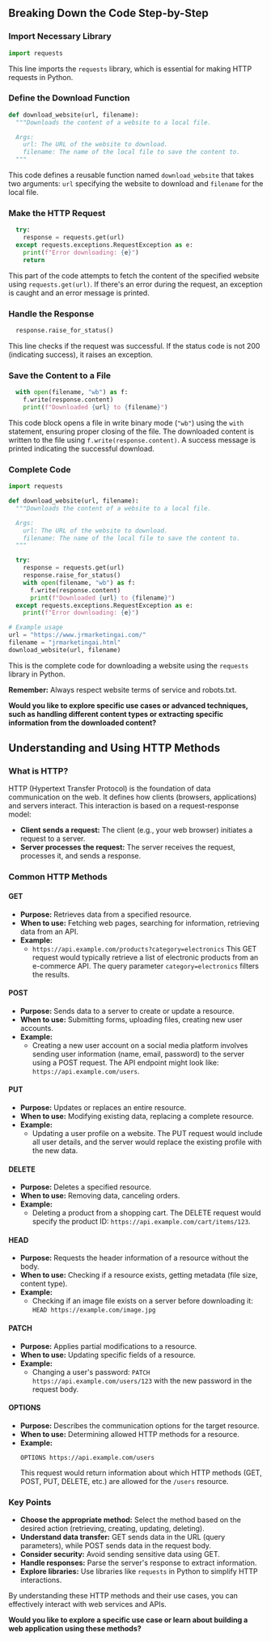## Breaking Down the Code Step-by-Step

### Import Necessary Library
```python
import requests
```

This line imports the `requests` library, which is essential for making HTTP requests in Python.

### Define the Download Function
```python
def download_website(url, filename):
  """Downloads the content of a website to a local file.

  Args:
    url: The URL of the website to download.
    filename: The name of the local file to save the content to.
  """
```
This code defines a reusable function named `download_website` that takes two arguments: `url` specifying the website to download and `filename` for the local file.

### Make the HTTP Request
```python
  try:
    response = requests.get(url)
  except requests.exceptions.RequestException as e:
    print(f"Error downloading: {e}")
    return
```
This part of the code attempts to fetch the content of the specified website using `requests.get(url)`. If there's an error during the request, an exception is caught and an error message is printed.

### Handle the Response
```python
  response.raise_for_status()
```
This line checks if the request was successful. If the status code is not 200 (indicating success), it raises an exception.

### Save the Content to a File
```python
  with open(filename, "wb") as f:
    f.write(response.content)
    print(f"Downloaded {url} to {filename}")
```
This code block opens a file in write binary mode (`"wb"`) using the `with` statement, ensuring proper closing of the file. The downloaded content is written to the file using `f.write(response.content)`. A success message is printed indicating the successful download.

### Complete Code
```python
import requests

def download_website(url, filename):
  """Downloads the content of a website to a local file.

  Args:
    url: The URL of the website to download.
    filename: The name of the local file to save the content to.
  """

  try:
    response = requests.get(url)
    response.raise_for_status()
    with open(filename, "wb") as f:
      f.write(response.content)
      print(f"Downloaded {url} to {filename}")
  except requests.exceptions.RequestException as e:
    print(f"Error downloading: {e}")

# Example usage
url = "https://www.jrmarketingai.com/"
filename = "jrmarketingai.html"
download_website(url, filename)
```

This is the complete code for downloading a website using the `requests` library in Python.
 
**Remember:** Always respect website terms of service and robots.txt.
 
**Would you like to explore specific use cases or advanced techniques, such as handling different content types or extracting specific information from the downloaded content?**

## Understanding and Using HTTP Methods

### What is HTTP?

HTTP (Hypertext Transfer Protocol) is the foundation of data communication on the web. It defines how clients (browsers, applications) and servers interact. This interaction is based on a request-response model:

* **Client sends a request:** The client (e.g., your web browser) initiates a request to a server.
* **Server processes the request:** The server receives the request, processes it, and sends a response.

### Common HTTP Methods

#### GET
* **Purpose:** Retrieves data from a specified resource.
* **When to use:** Fetching web pages, searching for information, retrieving data from an API.
* **Example:**
  * `https://api.example.com/products?category=electronics`
  This GET request would typically retrieve a list of electronic products from an e-commerce API. The query parameter `category=electronics` filters the results.

#### POST
* **Purpose:** Sends data to a server to create or update a resource.
* **When to use:** Submitting forms, uploading files, creating new user accounts.
* **Example:**
  * Creating a new user account on a social media platform involves sending user information (name, email, password) to the server using a POST request. The API endpoint might look like: `https://api.example.com/users`.

#### PUT
* **Purpose:** Updates or replaces an entire resource.
* **When to use:** Modifying existing data, replacing a complete resource.
* **Example:**
  * Updating a user profile on a website. The PUT request would include all user details, and the server would replace the existing profile with the new data.

#### DELETE
* **Purpose:** Deletes a specified resource.
* **When to use:** Removing data, canceling orders.
* **Example:**
  * Deleting a product from a shopping cart. The DELETE request would specify the product ID: `https://api.example.com/cart/items/123`.

#### HEAD
* **Purpose:** Requests the header information of a resource without the body.
* **When to use:** Checking if a resource exists, getting metadata (file size, content type).
* **Example:**
  * Checking if an image file exists on a server before downloading it: `HEAD https://example.com/image.jpg`

#### PATCH
* **Purpose:** Applies partial modifications to a resource.
* **When to use:** Updating specific fields of a resource.
* **Example:**
  * Changing a user's password: `PATCH https://api.example.com/users/123` with the new password in the request body.

#### OPTIONS
* **Purpose:** Describes the communication options for the target resource.
* **When to use:** Determining allowed HTTP methods for a resource.
* **Example:**
  ```
  OPTIONS https://api.example.com/users
  ```
  This request would return information about which HTTP methods (GET, POST, PUT, DELETE, etc.) are allowed for the `/users` resource.

### Key Points

* **Choose the appropriate method:** Select the method based on the desired action (retrieving, creating, updating, deleting).
* **Understand data transfer:** GET sends data in the URL (query parameters), while POST sends data in the request body.
* **Consider security:** Avoid sending sensitive data using GET.
* **Handle responses:** Parse the server's response to extract information.
* **Explore libraries:** Use libraries like `requests` in Python to simplify HTTP interactions.

By understanding these HTTP methods and their use cases, you can effectively interact with web services and APIs.
 
**Would you like to explore a specific use case or learn about building a web application using these methods?**

